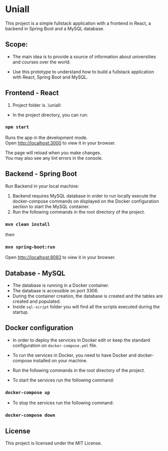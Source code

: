 # Uniall

This project is a simple fullstack application with a frontend in React, a backend in Spring Boot and a MySQL database.

## Scope: 

- The main idea is to provide a source of information about universities and courses over the world.


- Use this prototype to understand how to build a fullstack application with React, Spring Boot and MySQL.

## Frontend - React

1. Project folder is .\uniall:

- In the project directory, you can run:

### `npm start`

Runs the app in the development mode.\
Open [http://localhost:3000](http://localhost:3000) to view it in your browser.

The page will reload when you make changes.\
You may also see any lint errors in the console.

## Backend - Spring Boot 

Run Backend in your local machine:

1. Backend requires MySQL database in order to run locally execute the docker-compose commands on displayed on the Docker configuration section to start 
the MySQL container.
2. Run the following commands in the root directory of the project.

### `mvn clean install`
then
### `mvn spring-boot:run`

Open [http://localhost:8083](http://localhost:8083) to view it in your browser.

## Database - MySQL

- The database is running in a Docker container.
- The database is accessible on port 3306.
- During the container creation, the database is created and the tables are created and populated.
- Inside `sql-script` folder you will find all the scripts executed during the startup.

## Docker configuration

* In order to deploy the services in Docker edit or keep the standard configuration on `docker-compose.yml` file.

- To run the services in Docker, you need to have Docker and docker-compose installed on your machine.
- Run the following commands in the root directory of the project.


- To start the services run the following command:
### `docker-compose up`
- To stop the services run the following command:

### `docker-compose down`

## License

This project is licensed under the MIT License.
